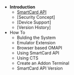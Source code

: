 *  **Introduction** 
    * [SmartCard API](https://github.com/sunyer/seek-for-android/wiki/SmartcardAPI)
    * [Security Concept]
    * [Device Support]
    * [Version History]
* How To
    * Bulding the System
    * Emulator Extension
    * Browser based OMAPI
    * Using SmartCard API
    * Using CTS
    * Create an Addon Terminal
    * SmartCard API Version
    